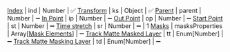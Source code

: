 [Index](../common#index) | ind | Number | ✅
[Transform](../common#transform) | ks | Object | ✅ 
[Parent](../common#parenting) | parent | Number | ➖
[In Point](../common#in-point) | ip | Number | ➖
[Out Point](../common#out-point) | op | Number | ➖
[Start Point](../common#start-point) | st | Number | ➖
[Time stretch](../common#time-stretch) | sr | Number | ➖ | 1
[Masks](../common#clipping-masks) | masksProperties | Array[[Mask Elements](#mask-elements)] | ➖
[Track Matte Masked Layer](../common#masked-layer) | tt | Enum[Number] | ➖
[Track Matte Masking Layer](../common#masking-layer) | td | Enum[Number] | ➖